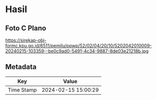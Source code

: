 # Hasil

## Foto C Plano

https://sirekap-obj-formc.kpu.go.id/6511/pemilu/ppwp/52/02/04/20/10/5202042010009-20240215-103359--be0c9ad0-5491-4c34-9887-8de03e21218b.jpg


## Metadata

| Key        | Value               |
| ---------- | ------------------- |
| Time Stamp | 2024-02-15 15:00:29 |



